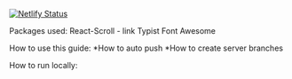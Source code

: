 [![Netlify Status](https://api.netlify.com/api/v1/badges/942c2cd4-3948-464d-b2b1-662a9d00d0bc/deploy-status)](https://app.netlify.com/sites/reactportfoliotemplatechewy/deploys)


Packages used:
React-Scroll - link 
Typist
Font Awesome

How to use this guide:
*How to auto push
*How to create server branches

How to run locally:



